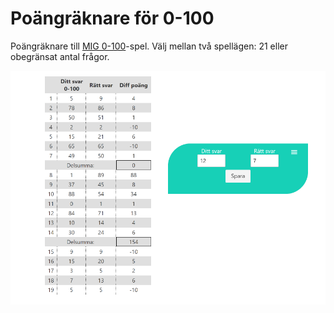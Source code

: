 # Poängräknare för 0-100

Poängräknare till [MIG 0-100](https://playmig.com/produkt/0-100/)-spel. Välj mellan två spellägen: 21 eller obegränsat antal frågor.

![mig-0-100](./screenshots/mig-0-100.png)
